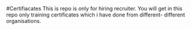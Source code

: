 #Certifiacates
This is repo is only for hiring recruiter.
You will get in this repo only training certificates which i have done from different- different organisations.
